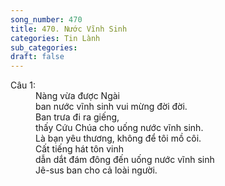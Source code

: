 ```yaml
---
song_number: 470
title: 470. Nước Vĩnh Sinh
categories: Tin Lành
sub_categories: 
draft: false
---
```

<dl><dt>Câu 1:</dt><dd data-verse="1">Nàng vừa được Ngài <br/>ban nước vĩnh sinh vui mừng đời đời. <br/>Ban trưa đi ra giếng, <br/>thấy Cứu Chúa cho uống nước vĩnh sinh. <br/>Là bạn yêu thương, không để tôi mồ côi. <br/>Cất tiếng hát tôn vinh <br/>dẫn dắt đám đông đến uống nước vĩnh sinh <br/>Jê-sus ban cho cả loài người. </dd></dl>